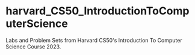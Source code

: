 # harvard_CS50_IntroductionToComputerScience
Labs and Problem Sets from Harvard CS50's Introduction To Computer Science Course 2023.
